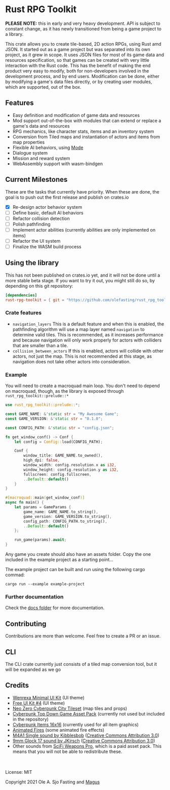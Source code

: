 # Rust RPG Toolkit

**PLEASE NOTE:** this in early and very heavy development. API is subject to constant change, as it has newly transitioned
from being a game project to a library.

This crate allows you to create tile-based, 2D action RPGs, using Rust amd JSON. It started out as a game project but was
separated into its own project, as it grew in scope. It uses JSON files for most of its game data and resources specification,
so that games can be created with very little interaction with the Rust code. This has the benefit of making the end product
very easy to modify, both for non-developers involved in the development process, and by end users. Modification can be done,
either by modifying a game's data files directly, or by creating user modules, which are supported, out of the box.

## Features

- Easy definition and modification of game data and resources
- Mod support out-of-the-box with modules that can extend or replace a game's data and resources
- RPG mechanics, like character stats, items and an inventory system
- Conversion from Tiled maps and instantiation of actors and items from map properties
- Flexible AI behaviors, using [Mode](https://github.com/andrewtc/mode)
- Dialogue system
- Mission and reward system
- WebAssembly support with wasm-bindgen

## Current Milestones

These are the tasks that currently have priority. When these are done, the goal is to push out the first
release and publish on crates.io

- [x] Re-design actor behavior system
- [ ] Define basic, default AI behaviors
- [ ] Refactor collision detection
- [ ] Polish pathfinding
- [ ] Implement actor abilities (currently abilities are only implemented on items)
- [ ] Refactor the UI system
- [ ] Finalize the WASM build process

## Using the library

This has not been published on crates.io yet, and it will not be done until a more stable beta stage.
If you want to try it out, you might still do so, by depending on this git repository:

```toml
[dependencies]
rust-rpg-toolkit = { git = "https://github.com/olefasting/rust_rpg_toolkit.git" }
```

### Crate features

- `navigation_layers` This is a default feature and when this is enabled, the pathfinding algorithm will use a map layer named `navigation` to determine valid tiles.
  This is recommended, as it increases performance and because navigation will only work properly for actors with colliders that are smaller than a tile.
- `collision_between_actors` If this is enabled, actors will collide with other actors, not just the map.
  This is not recommended at this stage, as navigation does not take other actors into consideration.

### Example

You will need to create a macroquad main loop. You don't need to depend on macroquad, though, as the library is exposed through `rust_rpg_toolkit::prelude::*`

```rust
use rust_rpg_toolkit::prelude::*;

const GAME_NAME: &'static str = "My Awesome Game";
const GAME_VERSION: &'static str = "0.1.0";

const CONFIG_PATH: &'static str = "config.json";

fn get_window_conf() -> Conf {
    let config = Config::load(CONFIG_PATH);

    Conf {
        window_title: GAME_NAME.to_owned(),
        high_dpi: false,
        window_width: config.resolution.x as i32,
        window_height: config.resolution.y as i32,
        fullscreen: config.fullscreen,
        ..Default::default()
    }
}

#[macroquad::main(get_window_conf)]
async fn main() {
    let params = GameParams {
        game_name: GAME_NAME.to_string(),
        game_version: GAME_VERSION.to_string(),
        config_path: CONFIG_PATH.to_string(),
        ..Default::default()
    };

    run_game(params).await;
}

```

Any game you create should also have an assets folder. Copy the one included in the example project as a starting point...

The example project can be built and run using the following cargo commad:

`cargo run --example example-project`

### Further documentation

Check the [docs folder](https://github.com/olefasting/rust_rpg_toolkit/tree/master/docs) for more documentation.

## Contributing

Contributions are more than welcome. Feel free to create a PR or an issue.

## CLI

The CLI crate currently just consists of a tiled map conversion tool, but it will be expanded as we go 

## Credits

- [Wenrexa Minimal UI Kit](https://wenrexa.itch.io/kit-nesia2) (UI theme)
- [Free UI Kit #4](https://wenrexa.itch.io/ui-different02) (UI theme)
- [Neo Zero Cyberpunk City Tileset](https://yunusyanin.itch.io/neo-zero-cyberpunk-city-tileset) (map tiles and props)
- [Cyberpunk Top Down Game Asset Pack](https://rafazcruz.itch.io/cyberpunk-top-down-game-asset-pack) (currently not used but included in the repository)
- [Cyberpunk Items 16x16](https://jeresikstus.itch.io/cyberpunk-items-16x16) (currently used for all item graphics)
- [Animated Fires](https://stealthix.itch.io/animated-fires) (some animated fire effects)
- [M4A1 Single sound by Kibblesbob](https://soundbible.com/1804-M4A1-Single.html) ([Creative Commons Attribution 3.0](https://creativecommons.org/licenses/by/3.0/))
- [9mm Glock 17 sound by JKirsch](https://soundbible.com/1382-9mm-Glock-17.html) ([Creative Commons Attribution 3.0](https://creativecommons.org/licenses/by/3.0/))
- Other sounds from [SciFi Weapons Pro](https://sidearm-studios.itch.io/sci-fi-weapon-sounds-pro), which is a paid asset pack. This means that you will not be able to redistribute these.

\
\
License: MIT

Copyright 2021 Ole A. Sjo Fasting and [Magus](http://magus.no)

